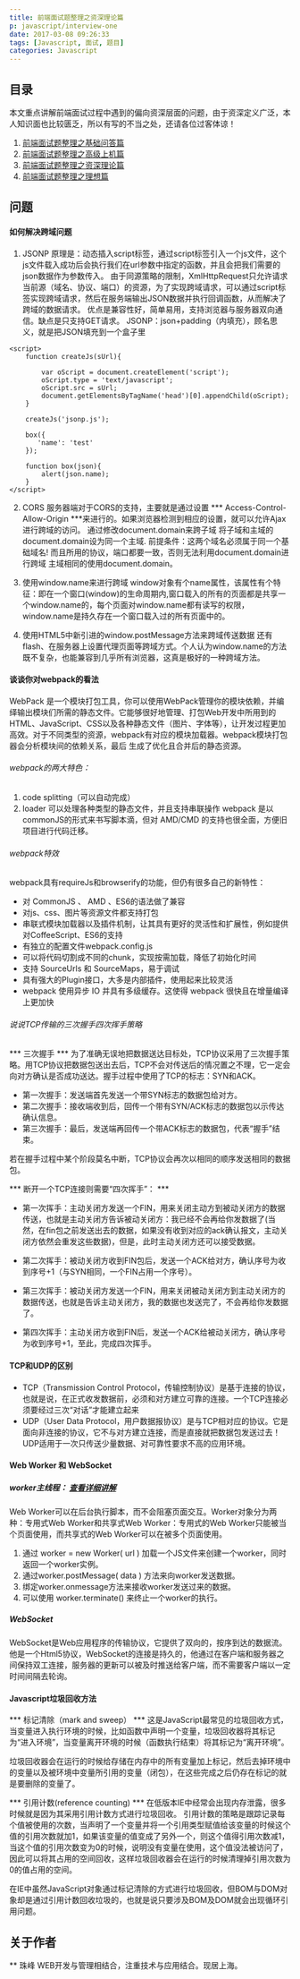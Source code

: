 ```yaml
---
title: 前端面试题整理之资深理论篇
p: javascript/interview-one
date: 2017-03-08 09:26:33
tags: [Javascript, 面试, 题目]
categories: Javascript
---
```


## 目录

本文重点讲解前端面试过程中遇到的偏向资深层面的问题，由于资深定义广泛，本人知识面也比较匮乏，所以有写的不当之处，还请各位过客体谅！

1. [前端面试题整理之基础问答篇](/2016/01/08/javascript/interview-one/)
2. [前端面试题整理之高级上机篇](/2017/01/08/javascript/interview-two/)
3. [前端面试题整理之资深理论篇](/2018/01/08/javascript/interview-three/)
4. [前端面试题整理之理想篇](/2018/01/08/javascript/interview-four/)

<!--more-->

## 问题

#### 如何解决跨域问题
1. JSONP
原理是：动态插入script标签，通过script标签引入一个js文件，这个js文件载入成功后会执行我们在url参数中指定的函数，并且会把我们需要的json数据作为参数传入。
由于同源策略的限制，XmlHttpRequest只允许请求当前源（域名、协议、端口）的资源，为了实现跨域请求，可以通过script标签实现跨域请求，然后在服务端输出JSON数据并执行回调函数，从而解决了跨域的数据请求。
优点是兼容性好，简单易用，支持浏览器与服务器双向通信。缺点是只支持GET请求。
JSONP：json+padding（内填充），顾名思义，就是把JSON填充到一个盒子里
``` JS
<script>
    function createJs(sUrl){

        var oScript = document.createElement('script');
        oScript.type = 'text/javascript';
        oScript.src = sUrl;
        document.getElementsByTagName('head')[0].appendChild(oScript);
    }

    createJs('jsonp.js');

    box({
       'name': 'test'
    });

    function box(json){
        alert(json.name);
    }
</script>
```

2. CORS
服务器端对于CORS的支持，主要就是通过设置 *** Access-Control-Allow-Origin ***来进行的。如果浏览器检测到相应的设置，就可以允许Ajax进行跨域的访问。
通过修改document.domain来跨子域
将子域和主域的document.domain设为同一个主域.
前提条件：这两个域名必须属于同一个基础域名! 而且所用的协议，端口都要一致，否则无法利用document.domain进行跨域
主域相同的使用document.domain。

3. 使用window.name来进行跨域
window对象有个name属性，该属性有个特征：即在一个窗口(window)的生命周期内,窗口载入的所有的页面都是共享一个window.name的，每个页面对window.name都有读写的权限，window.name是持久存在一个窗口载入过的所有页面中的。

4. 使用HTML5中新引进的window.postMessage方法来跨域传送数据
还有flash、在服务器上设置代理页面等跨域方式。个人认为window.name的方法既不复杂，也能兼容到几乎所有浏览器，这真是极好的一种跨域方法。


#### 谈谈你对webpack的看法
WebPack 是一个模块打包工具，你可以使用WebPack管理你的模块依赖，并编绎输出模块们所需的静态文件。它能够很好地管理、打包Web开发中所用到的HTML、JavaScript、CSS以及各种静态文件（图片、字体等），让开发过程更加高效。对于不同类型的资源，webpack有对应的模块加载器。webpack模块打包器会分析模块间的依赖关系，最后 生成了优化且合并后的静态资源。

###### webpack的两大特色：
1. code splitting（可以自动完成）
2. loader 可以处理各种类型的静态文件，并且支持串联操作
webpack 是以commonJS的形式来书写脚本滴，但对 AMD/CMD 的支持也很全面，方便旧项目进行代码迁移。

###### webpack特效
webpack具有requireJs和browserify的功能，但仍有很多自己的新特性：
+ 对 CommonJS 、 AMD 、ES6的语法做了兼容
+ 对js、css、图片等资源文件都支持打包
+ 串联式模块加载器以及插件机制，让其具有更好的灵活性和扩展性，例如提供对CoffeeScript、ES6的支持
+ 有独立的配置文件webpack.config.js
+ 可以将代码切割成不同的chunk，实现按需加载，降低了初始化时间
+ 支持 SourceUrls 和 SourceMaps，易于调试
+ 具有强大的Plugin接口，大多是内部插件，使用起来比较灵活
+ webpack 使用异步 IO 并具有多级缓存。这使得 webpack 很快且在增量编译上更加快


###### 说说TCP传输的三次握手四次挥手策略
*** 三次握手 ***
为了准确无误地把数据送达目标处，TCP协议采用了三次握手策略。用TCP协议把数据包送出去后，TCP不会对传送后的情况置之不理，它一定会向对方确认是否成功送达。握手过程中使用了TCP的标志：SYN和ACK。

+ 第一次握手：发送端首先发送一个带SYN标志的数据包给对方。
+ 第二次握手：接收端收到后，回传一个带有SYN/ACK标志的数据包以示传达确认信息。
+ 第三次握手：最后，发送端再回传一个带ACK标志的数据包，代表“握手”结束。 

若在握手过程中某个阶段莫名中断，TCP协议会再次以相同的顺序发送相同的数据包。

*** 断开一个TCP连接则需要“四次挥手”： ***
+ 第一次挥手：主动关闭方发送一个FIN，用来关闭主动方到被动关闭方的数据传送，也就是主动关闭方告诉被动关闭方：我已经不会再给你发数据了(当然，在fin包之前发送出去的数据，如果没有收到对应的ack确认报文，主动关闭方依然会重发这些数据)，但是，此时主动关闭方还可以接受数据。

+ 第二次挥手：被动关闭方收到FIN包后，发送一个ACK给对方，确认序号为收到序号+1（与SYN相同，一个FIN占用一个序号）。

+ 第三次挥手：被动关闭方发送一个FIN，用来关闭被动关闭方到主动关闭方的数据传送，也就是告诉主动关闭方，我的数据也发送完了，不会再给你发数据了。

+ 第四次挥手：主动关闭方收到FIN后，发送一个ACK给被动关闭方，确认序号为收到序号+1，至此，完成四次挥手。


#### TCP和UDP的区别
+ TCP（Transmission Control Protocol，传输控制协议）是基于连接的协议，也就是说，在正式收发数据前，必须和对方建立可靠的连接。一个TCP连接必须要经过三次“对话”才能建立起来
+ UDP（User Data Protocol，用户数据报协议）是与TCP相对应的协议。它是面向非连接的协议，它不与对方建立连接，而是直接就把数据包发送过去！
UDP适用于一次只传送少量数据、对可靠性要求不高的应用环境。


#### Web Worker 和 WebSocket

##### worker主线程：   [查看详细讲解](/2014/05/01/web/how-to-use-webworker/)
Web Worker可以在后台执行脚本，而不会阻塞页面交互。Worker对象分为两种：专用式Web Worker和共享式Web Worker：专用式的Web Worker只能被当个页面使用，而共享式的Web Worker可以在被多个页面使用。

1. 通过 worker = new Worker( url ) 加载一个JS文件来创建一个worker，同时返回一个worker实例。
2. 通过worker.postMessage( data ) 方法来向worker发送数据。
3. 绑定worker.onmessage方法来接收worker发送过来的数据。
4. 可以使用 worker.terminate() 来终止一个worker的执行。

##### WebSocket
WebSocket是Web应用程序的传输协议，它提供了双向的，按序到达的数据流。他是一个Html5协议，WebSocket的连接是持久的，他通过在客户端和服务器之间保持双工连接，服务器的更新可以被及时推送给客户端，而不需要客户端以一定时间间隔去轮询。


#### Javascript垃圾回收方法
*** 标记清除（mark and sweep） ***
这是JavaScript最常见的垃圾回收方式，当变量进入执行环境的时候，比如函数中声明一个变量，垃圾回收器将其标记为“进入环境”，当变量离开环境的时候（函数执行结束）将其标记为“离开环境”。

垃圾回收器会在运行的时候给存储在内存中的所有变量加上标记，然后去掉环境中的变量以及被环境中变量所引用的变量（闭包），在这些完成之后仍存在标记的就是要删除的变量了。

*** 引用计数(reference counting) ***
在低版本IE中经常会出现内存泄露，很多时候就是因为其采用引用计数方式进行垃圾回收。
引用计数的策略是跟踪记录每个值被使用的次数，当声明了一个变量并将一个引用类型赋值给该变量的时候这个值的引用次数就加1，如果该变量的值变成了另外一个，则这个值得引用次数减1，当这个值的引用次数变为0的时候，说明没有变量在使用，这个值没法被访问了，因此可以将其占用的空间回收，这样垃圾回收器会在运行的时候清理掉引用次数为0的值占用的空间。

在IE中虽然JavaScript对象通过标记清除的方式进行垃圾回收，但BOM与DOM对象却是通过引用计数回收垃圾的，也就是说只要涉及BOM及DOM就会出现循环引用问题。



## 关于作者
** 珠峰
WEB开发与管理相结合，注重技术与应用结合。现居上海。 
